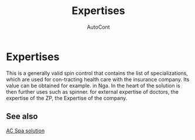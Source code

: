 ﻿---
    title: "Expertises"
    author: AutoCont
    ms.date: 04/30/2018
    ms.topic: article
    ms.prod: dynamics-nav-2017
    ms.contentlocale: en
    ms.lasthandoff: 04/30/2018
---

# Expertises

This is a generally valid spin control that contains the list of specializations, which are used for con-tracting health care with the insurance company. 
Its value can be obtained for example. in Nga. In the heart of the solution is then further uses such as spinner. for external expertise of doctors, the expertise of the ZP, the Expertise of the company. 


## <a name="see-also"></a>See also
[AC Spa solution](ac-spa-solution.md)